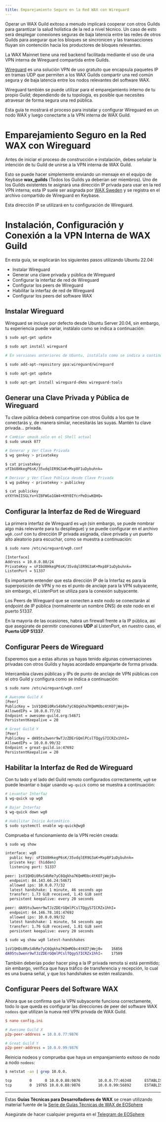 ```yaml
---
title: Emparejamiento Seguro en la Red WAX con Wireguard
---
```


Operar un WAX Guild exitoso a menudo implicará cooperar con otros Guilds para garantizar la salud holística de la red a nivel técnico. Un caso de esto será desplegar conexiones seguras de baja latencia entre las redes de otros Guilds para asegurar que los bloques se sincronicen y las transacciones fluyan sin contención hacia los productores de bloques relevantes.

La WAX Mainnet tiene una red backend facilitada mediante el uso de una VPN interna de Wireguard compartida entre Guilds.

[Wireguard](https://www.wireguard.com/) es una solución VPN de uso gratuito que encapsula paquetes IP en tramas UDP que permiten a los WAX Guilds compartir una red común segura y de baja latencia entre los nodos relevantes del software WAX.

Wireguard también se puede utilizar para el emparejamiento interno de tu propio Guild; dependiendo de tu topología, es posible que necesites atravesar de forma segura una red pública.

Esta guía te mostrará el proceso para instalar y configurar Wireguard en un nodo WAX y luego conectarte a la VPN interna de WAX Guild.

# Emparejamiento Seguro en la Red WAX con Wireguard

Antes de iniciar el proceso de construcción e instalación, debes señalar la intención de tu Guild de unirse a la VPN interna de WAX Guild.

Esto se puede hacer simplemente enviando un mensaje en el equipo de Keybase **wax_guilds** (Todos los Guilds ya deberían ser miembros). Uno de los Guilds existentes te asignará una dirección IP privada para usar en la red VPN interna; esta IP suele ser asignada por [WAX Sweden](https://waxsweden.org/) y se registra en el archivo compartido de Wireguard en Keybase.

Esta dirección IP se utilizará en tu configuración de Wireguard.

# Instalación, Configuración y Conexión a la VPN Interna de WAX Guild

En esta guía, se explicarán los siguientes pasos utilizando Ubuntu 22.04:

- Instalar Wireguard
- Generar una clave privada y pública de Wireguard
- Configurar la interfaz de red de Wireguard
- Configurar los peers de Wireguard
- Habilitar la interfaz de red de Wireguard
- Configurar los peers del software WAX

## Instalar Wireguard

Wireguard se incluye por defecto desde Ubuntu Server 20.04, sin embargo, tu experiencia puede variar, instálalo como se indica a continuación:

```bash
$ sudo apt-get update

$ sudo apt install wireguard

# En versiones anteriores de Ubuntu, instálalo como se indica a continuación:

$ sudo add-apt-repository ppa:wireguard/wireguard

$ sudo apt-get update

$ sudo apt-get install wireguard-dkms wireguard-tools
```

## Generar una Clave Privada y Pública de Wireguard

Tu clave pública deberá compartirse con otros Guilds a los que te conectarás y, de manera similar, necesitarás las suyas. Mantén tu clave privada... privada.

```bash
# Cambiar umask solo en el Shell actual
$ sudo umask 077

# Generar y Ver Clave Privada
$ wg genkey > privatekey

$ cat privatekey
sFIbU8HkegP6sK/35vdqlER9G3aK+Mxp8F1uDybuhnk=

# Derivar y Ver Clave Pública desde Clave Privada
$ wg pubkey < privatekey > publickey

$ cat publickey
oYXYVmIISGLYx+VZ8FWGa1GW4+K9Y0IYcrPeDiwKQHQ=
```

## Configurar la Interfaz de Red de Wireguard

La primera interfaz de Wireguard es `wg0` (sin embargo, se puede nombrar algo más relevante para tu despliegue) y se puede configurar en el archivo `wg0.conf` con tu dirección IP privada asignada, clave privada y un puerto alto aleatorio para escuchar, como se muestra a continuación:

```bash
$ sudo nano /etc/wireguard/wg0.conf

[Interface]
Address = 10.0.0.88/24
PrivateKey = sFIbU8HkegP6sK/35vdqlER9G3aK+Mxp8F1uDybuhnk=
ListenPort = 51337
```

Es importante entender que esta dirección IP de la Interfaz es para la superposición de VPN y no es el punto de anclaje para la VPN subyacente, sin embargo, el ListenPort se utiliza para la conexión subyacente.

Los Peers de Wireguard que se conecten a este nodo se conectarán al endpoint de IP pública (normalmente un nombre DNS) de este nodo en el puerto 51337.

En la mayoría de las ocasiones, habrá un firewall frente a la IP pública, así que asegúrate de permitir conexiones **UDP** al ListenPort, en nuestro caso, el **Puerto UDP 51337**.

## Configurar Peers de Wireguard

Esperemos que a estas alturas ya hayas tenido algunas conversaciones privadas con otros Guilds y hayas acordado emparejarte de forma privada.

Intercambia claves públicas y IPs de punto de anclaje de VPN públicas con el otro Guild y configura como se indica a continuación:

```bash
$ sudo nano /etc/wireguard/wg0.conf

# Awesome Guild X
[Peer]
PublicKey = 1sV1QHDi0RxS4bRe7yC6Qqkha7KQmMObc4tKO7jWej0=
AllowedIPs = 10.0.0.77/32
Endpoint = awesome-guild.org:54671
PersistentKeepalive = 20

# Great Guild Y
[Peer]
PublicKey = dA95tu3wenr9wTJzZDErGQmlPCslTQgyS7ICRZx1hhI=
AllowedIPs = 10.0.0.99/32
Endpoint = great-guild.io:47692
PersistentKeepalive = 20
```

## Habilitar la Interfaz de Red de Wireguard

Con tu lado y el lado del Guild remoto configurados correctamente, `wg0` se puede levantar o bajar usando `wg-quick` como se muestra a continuación:

```bash
# Levantar Interfaz
$ wg-quick up wg0

# Bajar Interfaz
$ wg-quick down wg0

# Habilitar Inicio Automático
$ sudo systemctl enable wg-quick@wg0
```

Comprueba el funcionamiento de la VPN recién creada:

```bash
$ sudo wg show

interface: wg0
  public key: sFIbU8HkegP6sK/35vdqlER9G3aK+Mxp8F1uDybuhnk=
  private key: (hidden)
  listening port: 51337

peer: 1sV1QHDi0RxS4bRe7yC6Qqkha7KQmMObc4tKO7jWej0=
  endpoint: 84.143.66.24:54671
  allowed ips: 10.0.0.77/32
  latest handshake: 1 minute, 46 seconds ago
  transfer: 1.73 GiB received, 1.43 GiB sent
  persistent keepalive: every 20 seconds

peer: dA95tu3wenr9wTJzZDErGQmlPCslTQgyS7ICRZx1hhI=
  endpoint: 64.146.78.101:47692
  allowed ips: 10.0.0.99/32
  latest handshake: 1 minute, 54 seconds ago
  transfer: 1.76 GiB received, 1.81 GiB sent
  persistent keepalive: every 20 seconds

$ sudo wg show wg0 latest-handshakes

1sV1QHDi0RxS4bRe7yC6Qqkha7KQmMObc4tKO7jWej0=    16856
dA95tu3wenr9wTJzZDErGQmlPCslTQgyS7ICRZx1hhI=    17589
```

También deberías poder hacer ping a la IP privada remota si está permitido; sin embargo, verifica que haya tráfico de transferencia y recepción, lo cual es una buena señal, y que los handshakes se estén realizando.

## Configurar Peers del Software WAX

Ahora que se confirma que la VPN subyacente funciona correctamente, todo lo que queda es configurar las direcciones de peer del software WAX `nodeos` que utilizan la nueva red VPN privada de WAX Guild.

```ini
$ nano config.ini

# Awesome Guild X
p2p-peer-address = 10.0.0.77:9876

# Great Guild Y
p2p-peer-address = 10.0.0.99:9876
```

Reinicia nodeos y comprueba que haya un emparejamiento exitoso de nodo a nodo `nodeos`:

```bash
$ netstat -an | grep 10.0.0.

tcp        0      0 10.0.0.88:9876        10.0.0.77:46348      ESTABLISHED
tcp        0  19765 10.0.0.88:9876        10.0.0.99:56892      ESTABLISHED
```

---

Estas **Guías Técnicas para Desarrolladores de WAX** se crean utilizando material fuente de la [Serie de Guías Técnicas de WAX de EOSphere](https://medium.com/eosphere/wax-technical-how-to/home)

Asegúrate de hacer cualquier pregunta en el [Telegram de EOSphere](https://t.me/eosphere_io) 